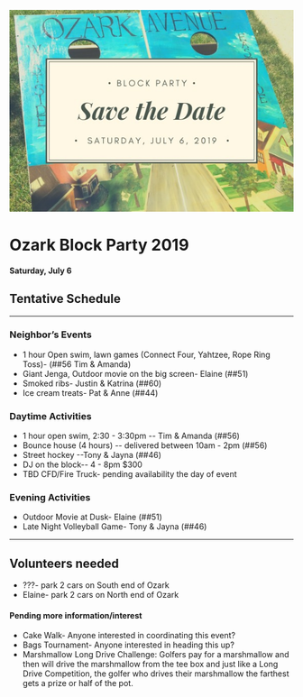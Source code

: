 ![Ozark Block Party](/assets/images/bpsign.jpg "Ozark Block Party")

# Ozark Block Party 2019
#### Saturday, July 6
## Tentative Schedule 
-----

### Neighbor’s Events
* 1 hour Open swim, lawn games (Connect Four, Yahtzee, Rope Ring Toss)- (##56 Tim & Amanda)
* Giant Jenga, Outdoor movie on the big screen- Elaine (##51)
* Smoked ribs- Justin & Katrina (##60)
* Ice cream treats- Pat & Anne (##44)

### Daytime Activities
* 1 hour open swim, 2:30 - 3:30pm -- Tim & Amanda (##56)
* Bounce house (4 hours) -- delivered between 10am - 2pm (##56)
* Street hockey --Tony & Jayna (##46)
* DJ on the block-- 4 - 8pm $300
* TBD CFD/Fire Truck- pending availability the day of event	

### Evening Activities
* Outdoor Movie at Dusk- Elaine (##51)
* Late Night Volleyball Game- Tony & Jayna (##46)

-------

## Volunteers needed
* ???- park 2 cars on South end of Ozark
* Elaine- park 2 cars on North end of Ozark

#### Pending more information/interest
* Cake Walk- Anyone interested in coordinating this event? 
* Bags Tournament- Anyone interested in heading this up?
* Marshmallow Long Drive Challenge: Golfers pay for a marshmallow and then will drive the marshmallow from the tee box and just like a Long Drive Competition, the golfer who drives their marshmallow the farthest gets a prize or half of the pot.


